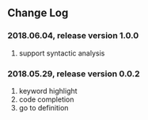 ## Change Log
### 2018.06.04, release version 1.0.0
1. support syntactic analysis

### 2018.05.29, release version 0.0.2
1. keyword highlight
2. code completion
3. go to definition